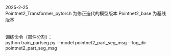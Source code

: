 2025-2-25 \
Pointnet2_Transformer_pytorch 为修正迭代的模型版本
Pointnet2_base 为基线版本
\
\
\
训练命令（部件分割）：\
python train_partseg.py --model pointnet2_part_seg_msg --log_dir pointnet2_part_seg_msg
